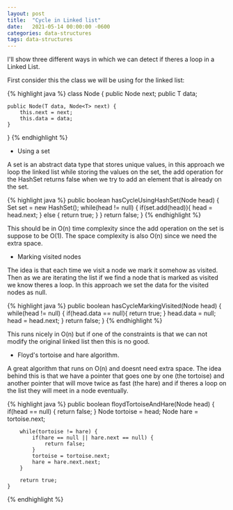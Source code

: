 ```yaml
---
layout: post
title:  "Cycle in Linked list"
date:   2021-05-14 00:00:00 -0600
categories: data-structures
tags: data-structures
---
```

I'll show three different ways in which we can detect if theres a loop in a Linked List.

First consider this the class we will be using for the linked list:

{% highlight java %}
class Node<T> {
    public Node next;
    public T data;

    public Node(T data, Node<T> next) {
        this.next = next;
        this.data = data;
    }
}
{% endhighlight %}

- Using a set

A set is an abstract data type that stores unique values, in this approach we loop the linked list while storing the values on the set, the add operation for the HashSet returns false when we try to add an element that is already on the set.

{% highlight java %}
    public boolean hasCycleUsingHashSet(Node<Integer> head) {
        Set<Node> set = new HashSet<Node>();
        while(head != null) {
            if(set.add(head)){
                head = head.next;
            } else {
                return true;
            }
        }
        return false;
    }
{% endhighlight %}

This should be in O(n) time complexity since the add operation on the set is suppose to be O(1).
The space complexity is also O(n) since we need the extra space.

- Marking visited nodes

The idea is that each time we visit a node we mark it somehow as visited. Then as we are iterating the list if we find a node that is marked as visited we know theres a loop. In this approach we set the data for the visited nodes as null.

{% highlight java %}
    public boolean hasCycleMarkingVisited(Node<Integer> head) {
        while(head != null) {
            if(head.data == null){
                return true;
            }
            head.data = null;
            head = head.next;
        }
        return false;
    }
{% endhighlight %}

This runs nicely in O(n) but if one of the constraints is that we can not modify the original linked list then this is no good.

- Floyd's tortoise and hare algorithm.

A great algorithm that runs on O(n) and doesnt need extra space.
The idea behind this is that we have a pointer that goes one by one (the tortoise) and another pointer that will move twice as fast (the hare) and if theres a loop on the list they will meet in a node eventually.

{% highlight java %}
    public boolean floydTortoiseAndHare(Node<Integer> head) {
        if(head == null) {
            return false;
        }
        Node<Integer> tortoise = head;
        Node<Integer> hare = tortoise.next;

        while(tortoise != hare) {
            if(hare == null || hare.next == null) {
                return false;
            }
            tortoise = tortoise.next;
            hare = hare.next.next;
        }

        return true;
    }
{% endhighlight %}
